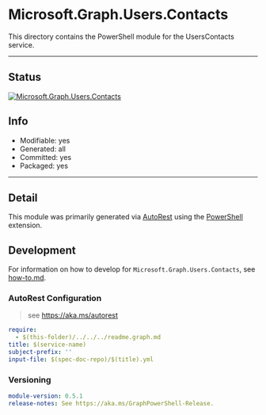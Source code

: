 <!-- region Generated -->
# Microsoft.Graph.Users.Contacts
This directory contains the PowerShell module for the UsersContacts service.

---
## Status
[![Microsoft.Graph.Users.Contacts](https://img.shields.io/powershellgallery/v/Microsoft.Graph.Users.Contacts.svg?style=flat-square&label=Microsoft.Graph.Users.Contacts "Microsoft.Graph.Users.Contacts")](https://www.powershellgallery.com/packages/Microsoft.Graph.Users.Contacts/)

## Info
- Modifiable: yes
- Generated: all
- Committed: yes
- Packaged: yes

---
## Detail
This module was primarily generated via [AutoRest](https://github.com/Azure/autorest) using the [PowerShell](https://github.com/Azure/autorest.powershell) extension.

## Development
For information on how to develop for `Microsoft.Graph.Users.Contacts`, see [how-to.md](how-to.md).
<!-- endregion -->

### AutoRest Configuration

> see https://aka.ms/autorest

``` yaml
require:
  - $(this-folder)/../../../readme.graph.md
title: $(service-name)
subject-prefix: ''
input-file: $(spec-doc-repo)/$(title).yml
```
### Versioning

``` yaml
module-version: 0.5.1
release-notes: See https://aka.ms/GraphPowerShell-Release.
```

